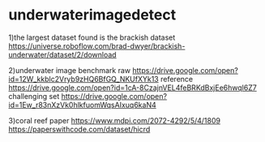 # underwaterimagedetect
1)the largest dataset found is the brackish dataset https://universe.roboflow.com/brad-dwyer/brackish-underwater/dataset/2/download

2)underwater image benchmark raw https://drive.google.com/open?id=12W_kkblc2Vryb9zHQ6BfGQ_NKUfXYk13 reference https://drive.google.com/open?id=1cA-8CzajnVEL4feBRKdBxjEe6hwql6Z7 challenging set https://drive.google.com/open?id=1Ew_r83nXzVk0hlkfuomWqsAIxuq6kaN4

3)coral reef paper https://www.mdpi.com/2072-4292/5/4/1809 https://paperswithcode.com/dataset/hicrd
